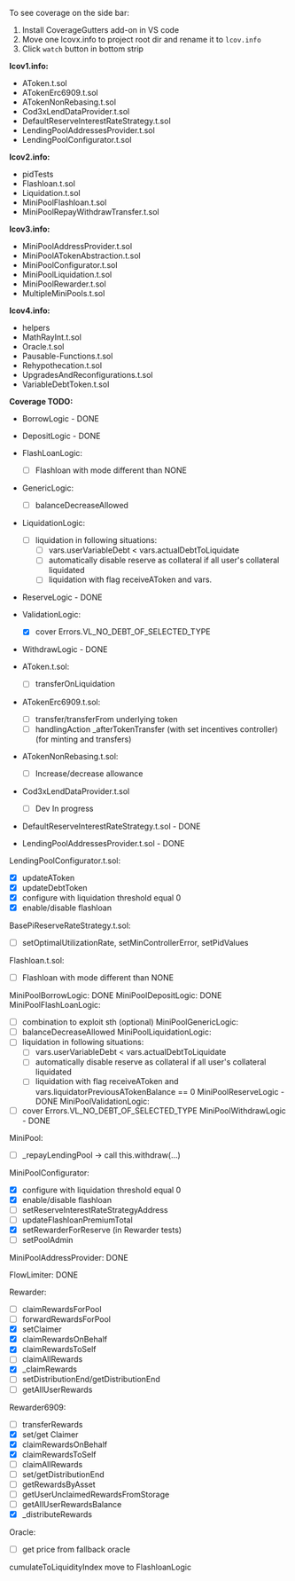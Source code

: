 To see coverage on the side bar:
1. Install CoverageGutters add-on in VS code
2. Move one lcovx.info to project root dir and rename it to `lcov.info`
3. Click `watch` button in bottom strip

**lcov1.info:**
- AToken.t.sol
- ATokenErc6909.t.sol
- ATokenNonRebasing.t.sol
- Cod3xLendDataProvider.t.sol
- DefaultReserveInterestRateStrategy.t.sol
- LendingPoolAddressesProvider.t.sol
- LendingPoolConfigurator.t.sol

**lcov2.info:**
- pidTests
- Flashloan.t.sol
- Liquidation.t.sol
- MiniPoolFlashloan.t.sol
- MiniPoolRepayWithdrawTransfer.t.sol

**lcov3.info:**
- MiniPoolAddressProvider.t.sol
- MiniPoolATokenAbstraction.t.sol
- MiniPoolConfigurator.t.sol
- MiniPoolLiquidation.t.sol
- MiniPoolRewarder.t.sol
- MultipleMiniPools.t.sol

**lcov4.info:**
- helpers
- MathRayInt.t.sol
- Oracle.t.sol
- Pausable-Functions.t.sol
- Rehypothecation.t.sol
- UpgradesAndReconfigurations.t.sol
- VariableDebtToken.t.sol


**Coverage TODO:**

- BorrowLogic - DONE
- DepositLogic - DONE
- FlashLoanLogic:
  - [ ] Flashloan with mode different than NONE
- GenericLogic:
  - [ ] balanceDecreaseAllowed
- LiquidationLogic:
  - [ ] liquidation in following situations:
    - [ ] vars.userVariableDebt < vars.actualDebtToLiquidate
    - [ ] automatically disable reserve as collateral if all user's collateral liquidated
    - [ ] liquidation with flag receiveAToken and vars.
- ReserveLogic - DONE
- ValidationLogic:
   - [x] cover Errors.VL_NO_DEBT_OF_SELECTED_TYPE
- WithdrawLogic - DONE

- AToken.t.sol:
  - [ ] transferOnLiquidation

- ATokenErc6909.t.sol:
  - [ ] transfer/transferFrom underlying token
  - [ ] handlingAction _afterTokenTransfer (with set incentives controller) (for minting and transfers)

- ATokenNonRebasing.t.sol:
  - [ ] Increase/decrease allowance

- Cod3xLendDataProvider.t.sol
  - [ ] Dev In progress

- DefaultReserveInterestRateStrategy.t.sol - DONE

- LendingPoolAddressesProvider.t.sol - DONE

LendingPoolConfigurator.t.sol:
- [x] updateAToken
- [x] updateDebtToken
- [x] configure with liquidation threshold equal 0
- [x] enable/disable flashloan

BasePiReserveRateStrategy.t.sol:
- [ ] setOptimalUtilizationRate, setMinControllerError, setPidValues

Flashloan.t.sol:
- [ ] Flashloan with mode different than NONE

MiniPoolBorrowLogic: DONE
MiniPoolDepositLogic: DONE
MiniPoolFlashLoanLogic: 
 - [ ] combination to exploit sth (optional)
MiniPoolGenericLogic:
- [ ] balanceDecreaseAllowed
MiniPoolLiquidationLogic:
- [ ] liquidation in following situations:
  - [ ] vars.userVariableDebt < vars.actualDebtToLiquidate
  - [ ] automatically disable reserve as collateral if all user's collateral liquidated
  - [ ] liquidation with flag receiveAToken and vars.liquidatorPreviousATokenBalance == 0
MiniPoolReserveLogic - DONE
MiniPoolValidationLogic:
 - [ ] cover Errors.VL_NO_DEBT_OF_SELECTED_TYPE
MiniPoolWithdrawLogic - DONE

MiniPool:
- [ ] _repayLendingPool -> call this.withdraw(...)

MiniPoolConfigurator:
- [x] configure with liquidation threshold equal 0
- [x] enable/disable flashloan
- [ ] setReserveInterestRateStrategyAddress 
- [ ] updateFlashloanPremiumTotal
- [x] setRewarderForReserve (in Rewarder tests)
- [ ] setPoolAdmin

MiniPoolAddressProvider: DONE

FlowLimiter: DONE

Rewarder:
- [ ] claimRewardsForPool
- [ ] forwardRewardsForPool
- [x] setClaimer
- [x] claimRewardsOnBehalf
- [x] claimRewardsToSelf
- [ ] claimAllRewards
- [x] _claimRewards
- [ ] setDistributionEnd/getDistributionEnd
- [ ] getAllUserRewards

Rewarder6909:
- [ ] transferRewards
- [x] set/get Claimer
- [x] claimRewardsOnBehalf
- [x] claimRewardsToSelf
- [ ] claimAllRewards
- [ ] set/getDistributionEnd
- [ ] getRewardsByAsset
- [ ] getUserUnclaimedRewardsFromStorage
- [ ] getAllUserRewardsBalance
- [x] _distributeRewards

Oracle:
- [ ] get price from fallback oracle

cumulateToLiquidityIndex move to FlashloanLogic